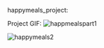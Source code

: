 happymeals_project:


Project GIF:
![happmealspart1](https://user-images.githubusercontent.com/38336713/173179817-cbb96973-f2cd-4552-a5ba-b72f2236f197.gif)


![happymeals2](https://user-images.githubusercontent.com/38336713/173180676-b106daea-de0e-4187-a9c3-a1675af64efb.gif)
